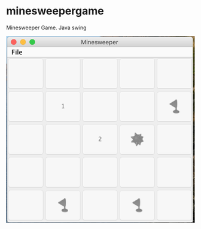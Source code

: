 # minesweepergame
Minesweeper Game. Java swing

![game screen](https://github.com/mahamudul87/minesweepergame/blob/master/Screen%20Shot%202020-05-25%20at%207.11.35%20PM.png?raw=true)
